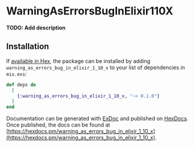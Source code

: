 # WarningAsErrorsBugInElixir110X

**TODO: Add description**

## Installation

If [available in Hex](https://hex.pm/docs/publish), the package can be installed
by adding `warning_as_errors_bug_in_elixir_1_10_x` to your list of dependencies in `mix.exs`:

```elixir
def deps do
  [
    {:warning_as_errors_bug_in_elixir_1_10_x, "~> 0.1.0"}
  ]
end
```

Documentation can be generated with [ExDoc](https://github.com/elixir-lang/ex_doc)
and published on [HexDocs](https://hexdocs.pm). Once published, the docs can
be found at [https://hexdocs.pm/warning_as_errors_bug_in_elixir_1_10_x](https://hexdocs.pm/warning_as_errors_bug_in_elixir_1_10_x).


